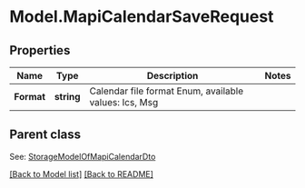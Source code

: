 # Model.MapiCalendarSaveRequest
## Properties
Name | Type | Description | Notes
------------ | ------------- | ------------- | -------------
**Format** | **string** | Calendar file format Enum, available values: Ics, Msg | 

## Parent class

See: [StorageModelOfMapiCalendarDto](StorageModelOfMapiCalendarDto.md)

[[Back to Model list]](Models.doc) [[Back to README]](README.md)


